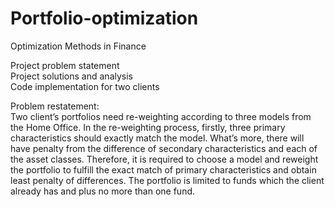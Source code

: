 # Portfolio-optimization
Optimization Methods in Finance

Project problem statement   
Project solutions and analysis   
Code implementation for two clients   


Problem restatement:   
Two client’s portfolios need re-weighting according to three models from the Home Office. In the re-weighting process, 
firstly, three primary characteristics should exactly match the model. What’s more, there will have penalty from the difference 
of secondary characteristics and each of the asset classes. Therefore, it is required to choose a model and reweight the portfolio 
to fulfill the exact match of primary characteristics and obtain least penalty of differences. The portfolio is limited to funds 
which the client already has and plus no more than one fund.
